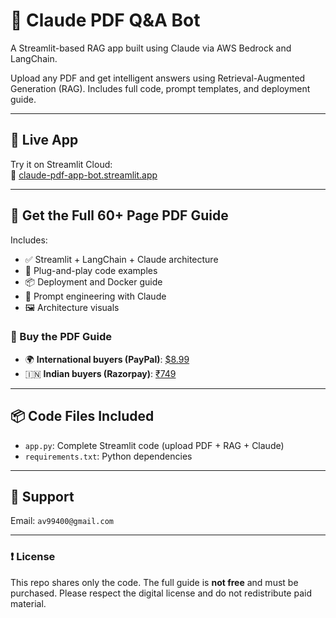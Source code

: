 # 🧠 Claude PDF Q&A Bot

A Streamlit-based RAG app built using Claude via AWS Bedrock and LangChain.

Upload any PDF and get intelligent answers using Retrieval-Augmented Generation (RAG). Includes full code, prompt templates, and deployment guide.

---

## 🚀 Live App

Try it on Streamlit Cloud:  
🔗 [claude-pdf-app-bot.streamlit.app](https://claude-pdf-app-bot-zwcc5ghxnpbqwugff9hags.streamlit.app)

---

## 📘 Get the Full 60+ Page PDF Guide

Includes:

- ✅ Streamlit + LangChain + Claude architecture
- 🧪 Plug-and-play code examples
- 📦 Deployment and Docker guide
- 🎯 Prompt engineering with Claude
- 🖼️ Architecture visuals

### 💸 Buy the PDF Guide

- 🌍 **International buyers (PayPal)**: [$8.99](https://www.paypal.com/ncp/payment/7PA673Y3GLDYA)
- 🇮🇳 **Indian buyers (Razorpay)**: [₹749](https://razorpay.me/@shreeenterprises6497)

---

## 📦 Code Files Included

- `app.py`: Complete Streamlit code (upload PDF + RAG + Claude)
- `requirements.txt`: Python dependencies

---

## 🤝 Support

Email: `av99400@gmail.com`

---

### ❗ License

This repo shares only the code. The full guide is **not free** and must be purchased. Please respect the digital license and do not redistribute paid material.
